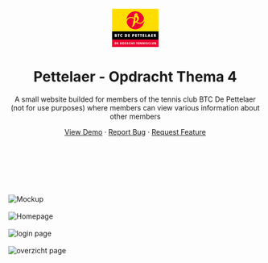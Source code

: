 <div align="center">
    <a>
        <img src="images/logo.png" alt="Logo" height="80" />
    </a>
    <h1>Pettelaer - Opdracht Thema 4</h1>
    <p>A small website builded for members of the tennis club BTC De Pettelaer (not for use purposes) where members can view various information about other members</p>
    <a href="https://markiesch.github.io/portfolio/blogs/pettelaer.html">View Demo</a>
    ·
    <a href="https://github.com/Markiesch/PraktijkOpdrachtThema4/issues">Report Bug</a>
    ·
    <a href="https://github.com/Markiesch/PraktijkOpdrachtThema4/issues">Request Feature</a>
</div>
<br /><br /><br /><br /><br /><br />

![Mockup](https://raw.githubusercontent.com/Markiesch/portfolio/main/src/assets/mockups/pettelaer.png "Mockup")
<br />
<br />
![Homepage](https://raw.githubusercontent.com/Markiesch/portfolio/main/src/assets/projects/pettelaer/homepage.png "Homepage")
<br />
<br />
![login page](https://raw.githubusercontent.com/Markiesch/portfolio/main/src/assets/projects/pettelaer/login.png "login page")
<br />
<br />
![overzicht page](https://raw.githubusercontent.com/Markiesch/portfolio/main/src/assets/projects/pettelaer/overzicht.png "overzicht page")
